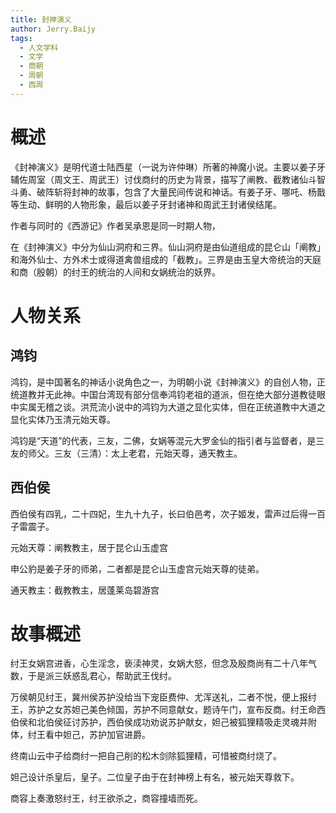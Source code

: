 ```yaml
---
title: 封神演义
author: Jerry.Baijy
tags:
  - 人文学科
  - 文学
  - 商朝
  - 周朝
  - 西周
---
```


# 概述

《封神演义》是明代道士陆西星（一说为许仲琳）所著的神魔小说。主要以姜子牙辅佐周室（周文王、周武王）讨伐商纣的历史为背景，描写了阐教、截教诸仙斗智斗勇、破阵斩将封神的故事，包含了大量民间传说和神话。有姜子牙、哪吒、杨戬等生动、鲜明的人物形象，最后以姜子牙封诸神和周武王封诸侯结尾。

作者与同时的《西游记》作者吴承恩是同一时期人物，

在《封神演义》中分为仙山洞府和三界。仙山洞府是由仙道组成的昆仑山「阐教」和海外仙士、方外术士或得道禽兽组成的「截教」。三界是由玉皇大帝统治的天庭和商（殷朝）的纣王的统治的人间和女娲统治的妖界。

# 人物关系

## 鸿钧

鸿钧，是中国著名的神话小说角色之一，为明朝小说《封神演义》的自创人物，正统道教并无此神。中国台湾现有部分信奉鸿钧老祖的道派，但在绝大部分道教徒眼中实属无稽之谈。洪荒流小说中的鸿钧为大道之显化实体，但在正统道教中大道之显化实体乃玉清元始天尊。

鸿钧是“天道”的代表，三友，二佛，女娲等混元大罗金仙的指引者与监督者，是三友的师父。三友（三清）：太上老君，元始天尊，通天教主。

## 西伯侯

西伯侯有四乳，二十四妃，生九十九子，长曰伯邑考，次子姬发，雷声过后得一百子雷震子。

元始天尊：阐教教主，居于昆仑山玉虚宫

申公豹是姜子牙的师弟，二者都是昆仑山玉虚宫元始天尊的徒弟。

通天教主：截教教主，居蓬莱岛碧游宫

# 故事概述

纣王女娲宫进香，心生淫念，亵渎神灵，女娲大怒，但念及殷商尚有二十八年气数，于是派三妖惑乱君心，帮助武王伐纣。

万侯朝见纣王，冀州侯苏护没给当下宠臣费仲、尤浑送礼，二者不悦，便上报纣王，苏护之女苏妲己美色倾国，苏护不同意献女，题诗午门，宣布反商。纣王命西伯侯和北伯侯征讨苏护，西伯侯成功劝说苏护献女，妲己被狐狸精吸走灵魂并附体，纣王看中妲己，苏护加官进爵。

终南山云中子给商纣一把自己削的松木剑除狐狸精，可惜被商纣烧了。

妲己设计杀皇后，皇子。二位皇子由于在封神榜上有名，被元始天尊救下。

商容上奏激怒纣王，纣王欲杀之，商容撞墙而死。
